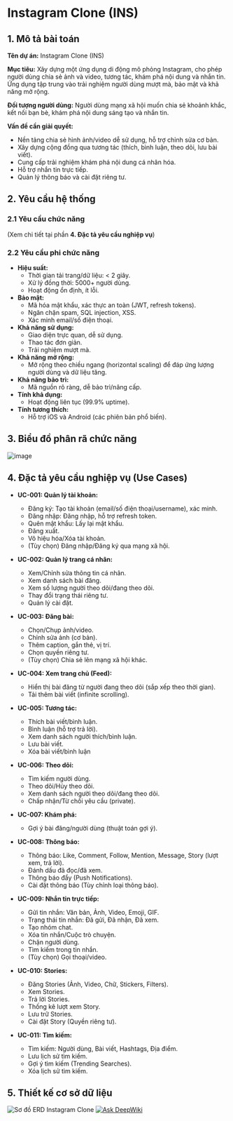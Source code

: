 # Instagram Clone (INS)

## 1. Mô tả bài toán

**Tên dự án:** Instagram Clone (INS)

**Mục tiêu:** Xây dựng một ứng dụng di động mô phỏng Instagram, cho phép người dùng chia sẻ ảnh và video, tương tác, khám phá nội dung và nhắn tin. Ứng dụng tập trung vào trải nghiệm người dùng mượt mà, bảo mật và khả năng mở rộng.

**Đối tượng người dùng:** Người dùng mạng xã hội muốn chia sẻ khoảnh khắc, kết nối bạn bè, khám phá nội dung sáng tạo và nhắn tin.

**Vấn đề cần giải quyết:**

*   Nền tảng chia sẻ hình ảnh/video dễ sử dụng, hỗ trợ chỉnh sửa cơ bản.
*   Xây dựng cộng đồng qua tương tác (thích, bình luận, theo dõi, lưu bài viết).
*   Cung cấp trải nghiệm khám phá nội dung cá nhân hóa.
*   Hỗ trợ nhắn tin trực tiếp.
*   Quản lý thông báo và cài đặt riêng tư.

## 2. Yêu cầu hệ thống

### 2.1 Yêu cầu chức năng

(Xem chi tiết tại phần **4. Đặc tả yêu cầu nghiệp vụ**)

### 2.2 Yêu cầu phi chức năng

*   **Hiệu suất:**
    *   Thời gian tải trang/dữ liệu: < 2 giây.
    *   Xử lý đồng thời: 5000+ người dùng.
    *   Hoạt động ổn định, ít lỗi.
*   **Bảo mật:**
    *   Mã hóa mật khẩu, xác thực an toàn (JWT, refresh tokens).
    *   Ngăn chặn spam, SQL injection, XSS.
    *   Xác minh email/số điện thoại.
*   **Khả năng sử dụng:**
    *   Giao diện trực quan, dễ sử dụng.
    *   Thao tác đơn giản.
    *   Trải nghiệm mượt mà.
*   **Khả năng mở rộng:**
    *   Mở rộng theo chiều ngang (horizontal scaling) để đáp ứng lượng người dùng và dữ liệu tăng.
*   **Khả năng bảo trì:**
    *   Mã nguồn rõ ràng, dễ bảo trì/nâng cấp.
*   **Tính khả dụng:**
    *   Hoạt động liên tục (99.9% uptime).
*   **Tính tương thích:**
    *   Hỗ trợ iOS và Android (các phiên bản phổ biến).

## 3. Biểu đồ phân rã chức năng
![image](https://clone-ins-s3.s3.ap-southeast-2.amazonaws.com/phan_ra.png)
## 4. Đặc tả yêu cầu nghiệp vụ (Use Cases)

*   **UC-001: Quản lý tài khoản:**
    *   Đăng ký: Tạo tài khoản (email/số điện thoại/username), xác minh.
    *   Đăng nhập: Đăng nhập, hỗ trợ refresh token.
    *   Quên mật khẩu: Lấy lại mật khẩu.
    *   Đăng xuất.
    *   Vô hiệu hóa/Xóa tài khoản.
    *   (Tùy chọn) Đăng nhập/Đăng ký qua mạng xã hội.

*   **UC-002: Quản lý trang cá nhân:**
    *   Xem/Chỉnh sửa thông tin cá nhân.
    *   Xem danh sách bài đăng.
    *   Xem số lượng người theo dõi/đang theo dõi.
    *   Thay đổi trạng thái riêng tư.
    *   Quản lý cài đặt.

*   **UC-003: Đăng bài:**
    *   Chọn/Chụp ảnh/video.
    *   Chỉnh sửa ảnh (cơ bản).
    *   Thêm caption, gắn thẻ, vị trí.
    *   Chọn quyền riêng tư.
    *   (Tùy chọn) Chia sẻ lên mạng xã hội khác.

*   **UC-004: Xem trang chủ (Feed):**
    *   Hiển thị bài đăng từ người đang theo dõi (sắp xếp theo thời gian).
    *   Tải thêm bài viết (infinite scrolling).

*   **UC-005: Tương tác:**
    *   Thích bài viết/bình luận.
    *   Bình luận (hỗ trợ trả lời).
    *   Xem danh sách người thích/bình luận.
    *   Lưu bài viết.
    *   Xóa bài viết/bình luận

*   **UC-006: Theo dõi:**
    *   Tìm kiếm người dùng.
    *   Theo dõi/Hủy theo dõi.
    *   Xem danh sách người theo dõi/đang theo dõi.
    *   Chấp nhận/Từ chối yêu cầu (private).

*   **UC-007: Khám phá:**
    *   Gợi ý bài đăng/người dùng (thuật toán gợi ý).
*   **UC-008: Thông báo:**
    *   Thông báo: Like, Comment, Follow, Mention, Message, Story (lượt xem, trả lời).
    *   Đánh dấu đã đọc/đã xem.
    *   Thông báo đẩy (Push Notifications).
    *   Cài đặt thông báo (Tùy chỉnh loại thông báo).

*   **UC-009: Nhắn tin trực tiếp:**
    *   Gửi tin nhắn: Văn bản, Ảnh, Video, Emoji, GIF.
    *   Trạng thái tin nhắn: Đã gửi, Đã nhận, Đã xem.
    *   Tạo nhóm chat.
    *   Xóa tin nhắn/Cuộc trò chuyện.
    *   Chặn người dùng.
    *   Tìm kiếm trong tin nhắn.
    *   (Tùy chọn) Gọi thoại/video.

*    **UC-010: Stories:**
        * Đăng Stories (Ảnh, Video, Chữ, Stickers, Filters).
        * Xem Stories.
        * Trả lời Stories.
        * Thống kê lượt xem Story.
        * Lưu trữ Stories.
        * Cài đặt Story (Quyền riêng tư).

*    **UC-011: Tìm kiếm:**
        * Tìm kiếm: Người dùng, Bài viết, Hashtags, Địa điểm.
        * Lưu lịch sử tìm kiếm.
        * Gợi ý tìm kiếm (Trending Searches).
        * Xóa lịch sử tìm kiếm.
## 5. Thiết kế cơ sở dữ liệu
![Sơ đồ ERD Instagram Clone](https://clone-ins-s3.s3.ap-southeast-2.amazonaws.com/erd.png)
[![Ask DeepWiki](https://deepwiki.com/badge.svg)](https://deepwiki.com/plap9/ins)
